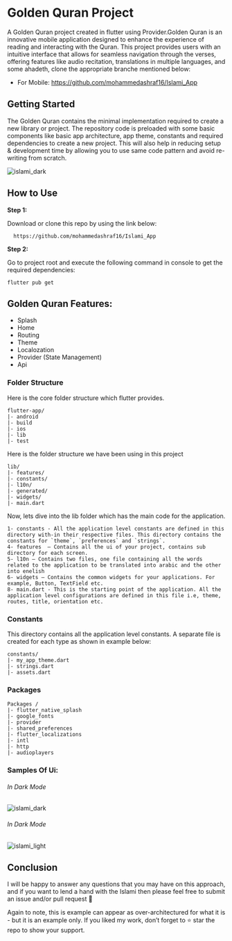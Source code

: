 # Golden Quran  Project

A Golden Quran  project created in flutter using  Provider.Golden Quran is an innovative mobile application designed to enhance the experience of reading and interacting with the Quran. This project provides users with an intuitive interface that allows for seamless navigation through the verses, offering features like audio recitation, translations in multiple languages, and some ahadeth, clone the appropriate branche mentioned below:

* For Mobile: https://github.com/mohammedashraf16/Islami_App

## Getting Started

The Golden Quran contains the minimal implementation required to create a new library or project. The repository code is preloaded with some basic components like basic app architecture, app theme, constants and required dependencies to create a new project. This will also help in reducing setup & development time by allowing you to use same code pattern and avoid re-writing from scratch.

![islami_dark](https://github.com/user-attachments/assets/ad478450-47bd-49fa-9533-e33f3ff648fb)

## How to Use 

**Step 1:**

Download or clone this repo by using the link below:

```
  https://github.com/mohammedashraf16/Islami_App
```

**Step 2:**

Go to project root and execute the following command in console to get the required dependencies: 

```
flutter pub get 
```



## Golden Quran Features:

* Splash
* Home
* Routing
* Theme
* Localozation
* Provider (State Management)
* Api

### Folder Structure
Here is the core folder structure which flutter provides.

```
flutter-app/
|- android
|- build
|- ios
|- lib
|- test
```

Here is the folder structure we have been using in this project

```
lib/
|- features/
|- constants/
|- l10n/
|- generated/
|- widgets/
|- main.dart
```

Now, lets dive into the lib folder which has the main code for the application.

```
1- constants - All the application level constants are defined in this directory with-in their respective files. This directory contains the constants for `theme`, `preferences` and `strings`.
4- features  — Contains all the ui of your project, contains sub directory for each screen.
5- l10n — Contains two files, one file containing all the words related to the application to be translated into arabic and the other into enelish
6- widgets — Contains the common widgets for your applications. For example, Button, TextField etc.
8- main.dart - This is the starting point of the application. All the application level configurations are defined in this file i.e, theme, routes, title, orientation etc.
```

### Constants

This directory contains all the application level constants. A separate file is created for each type as shown in example below:

```
constants/
|- my_app_theme.dart
|- strings.dart
|- assets.dart
```
### Packages 
```
Packages /
|- flutter_native_splash
|- google_fonts
|- provider
|- shared_preferences
|- flutter_localizations
|- intl
|- http
|- audioplayers
```
### Samples Of Ui:
###### In Dark Mode

  ![islami_dark](https://github.com/user-attachments/assets/ad478450-47bd-49fa-9533-e33f3ff648fb)
  
 ###### In Dark Mode
 
 ![islami_light](https://github.com/user-attachments/assets/8e8c70b5-d925-480e-b782-0fa1196cc1d2)

       
## Conclusion

I will be happy to answer any questions that you may have on this approach, and if you want to lend a hand with the Islami then please feel free to submit an issue and/or pull request 🙂

Again to note, this is example can appear as over-architectured for what it is - but it is an example only. If you liked my work, don’t forget to ⭐ star the repo to show your support.
